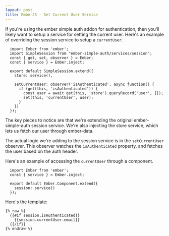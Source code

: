 ```yaml
---
layout: post
title: EmberJS - Set Current User Service
---
```

If you're using the ember simple auth addon for authentication, then you'll
likely want to setup a service for setting the current user. Here's an example
of overriding the session service to setup a `currentUser`.

```
  import Ember from 'ember';
  import SimpleSession from "ember-simple-auth/services/session";
  const { get, set, observer } = Ember;
  const { service } = Ember.inject;

  export default SimpleSession.extend({
    store: service(),

    setCurrentUser: observer('isAuthenticated', async function() {
      if (get(this, 'isAuthenticated')) {
        const user = await get(this, 'store').queryRecord('user', {});
        set(this, 'currentUser', user);
      }
    })
  });
```

The key pieces to notice are that we're extending the original
ember-simple-auth session service. We're also injecting the store service,
which lets us fetch our user through ember-data.

The actual logic we're adding to the session service is in the
`setCurrentUser` observer. This observer watches the `isAuthenticated`
property, and fetches the user based on the auth header.

Here's an example of accessing the `currentUser` through a component.

```
  import Ember from 'ember';
  const { service } = Ember.inject;

  export default Ember.Component.extend({
    session: service()
  });
```

Here's the template:

```
{% raw %}
  {{#if session.isAuthenticated}}
    {{session.currentUser.email}}
  {{/if}}
{% endraw %}
```

